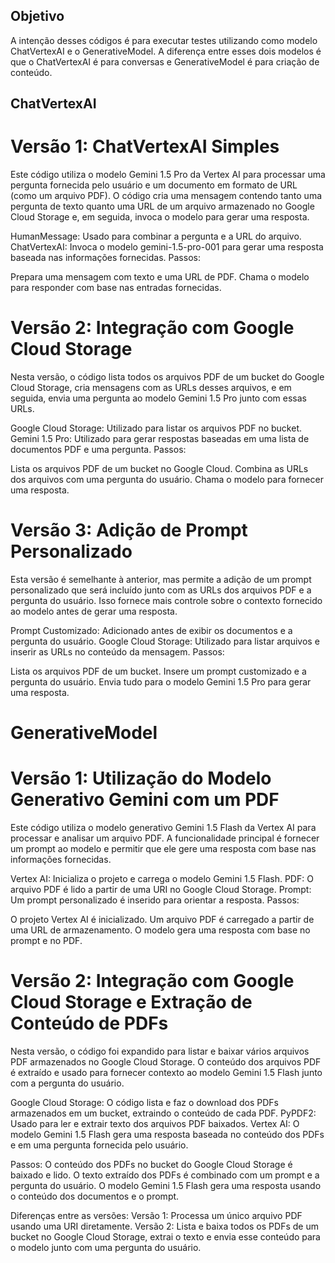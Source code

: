 ## Objetivo
A intenção desses códigos é para executar testes utilizando como modelo ChatVertexAI e o GenerativeModel. 
A diferença entre esses dois modelos é que o ChatVertexAI é para conversas e GenerativeModel é para criação de conteúdo.

## ChatVertexAI 
# Versão 1: ChatVertexAI Simples 
Este código utiliza o modelo Gemini 1.5 Pro da Vertex AI para processar uma pergunta fornecida pelo usuário e um documento em formato de URL (como um arquivo PDF). O código cria uma mensagem contendo tanto uma pergunta de texto quanto uma URL de um arquivo armazenado no Google Cloud Storage e, em seguida, invoca o modelo para gerar uma resposta.

HumanMessage: Usado para combinar a pergunta e a URL do arquivo.
ChatVertexAI: Invoca o modelo gemini-1.5-pro-001 para gerar uma resposta baseada nas informações fornecidas.
Passos:

Prepara uma mensagem com texto e uma URL de PDF.
Chama o modelo para responder com base nas entradas fornecidas.

# Versão 2: Integração com Google Cloud Storage 
Nesta versão, o código lista todos os arquivos PDF de um bucket do Google Cloud Storage, cria mensagens com as URLs desses arquivos, e em seguida, envia uma pergunta ao modelo Gemini 1.5 Pro junto com essas URLs.

Google Cloud Storage: Utilizado para listar os arquivos PDF no bucket.
Gemini 1.5 Pro: Utilizado para gerar respostas baseadas em uma lista de documentos PDF e uma pergunta.
Passos:

Lista os arquivos PDF de um bucket no Google Cloud.
Combina as URLs dos arquivos com uma pergunta do usuário.
Chama o modelo para fornecer uma resposta.

# Versão 3: Adição de Prompt Personalizado
Esta versão é semelhante à anterior, mas permite a adição de um prompt personalizado que será incluído junto com as URLs dos arquivos PDF e a pergunta do usuário. Isso fornece mais controle sobre o contexto fornecido ao modelo antes de gerar uma resposta.

Prompt Customizado: Adicionado antes de exibir os documentos e a pergunta do usuário.
Google Cloud Storage: Utilizado para listar arquivos e inserir as URLs no conteúdo da mensagem.
Passos:

Lista os arquivos PDF de um bucket.
Insere um prompt customizado e a pergunta do usuário.
Envia tudo para o modelo Gemini 1.5 Pro para gerar uma resposta.

# GenerativeModel
# Versão 1: Utilização do Modelo Generativo Gemini com um PDF
Este código utiliza o modelo generativo Gemini 1.5 Flash da Vertex AI para processar e analisar um arquivo PDF. A funcionalidade principal é fornecer um prompt ao modelo e permitir que ele gere uma resposta com base nas informações fornecidas.

Vertex AI: Inicializa o projeto e carrega o modelo Gemini 1.5 Flash.
PDF: O arquivo PDF é lido a partir de uma URI no Google Cloud Storage.
Prompt: Um prompt personalizado é inserido para orientar a resposta.
Passos:

O projeto Vertex AI é inicializado.
Um arquivo PDF é carregado a partir de uma URL de armazenamento.
O modelo gera uma resposta com base no prompt e no PDF.

# Versão 2: Integração com Google Cloud Storage e Extração de Conteúdo de PDFs
Nesta versão, o código foi expandido para listar e baixar vários arquivos PDF armazenados no Google Cloud Storage. O conteúdo dos arquivos PDF é extraído e usado para fornecer contexto ao modelo Gemini 1.5 Flash junto com a pergunta do usuário.

Google Cloud Storage: O código lista e faz o download dos PDFs armazenados em um bucket, extraindo o conteúdo de cada PDF.
PyPDF2: Usado para ler e extrair texto dos arquivos PDF baixados.
Vertex AI: O modelo Gemini 1.5 Flash gera uma resposta baseada no conteúdo dos PDFs e em uma pergunta fornecida pelo usuário.

Passos:
O conteúdo dos PDFs no bucket do Google Cloud Storage é baixado e lido.
O texto extraído dos PDFs é combinado com um prompt e a pergunta do usuário.
O modelo Gemini 1.5 Flash gera uma resposta usando o conteúdo dos documentos e o prompt.

Diferenças entre as versões:
Versão 1: Processa um único arquivo PDF usando uma URI diretamente.
Versão 2: Lista e baixa todos os PDFs de um bucket no Google Cloud Storage, extrai o texto e envia esse conteúdo para o modelo junto com uma pergunta do usuário.

